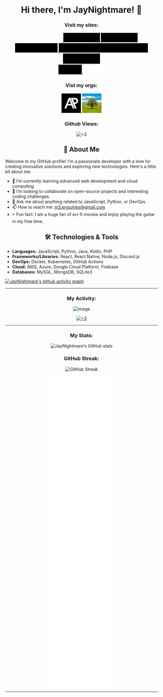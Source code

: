 <div align="center">

# Hi there, I'm JayNightmare! 👋 

</div>

<p align="center">
  <h3 align="center">Visit my sites:</h3>
  <div align="center">
    <a href="https://nexusgit.info" target="_blank" rel="noopener">
      <img src="./images/NexusGit.gif" title="<3">
    </a>
    <a href="https://jaynightmare.github.io/DisTrack-Website/" target="_blank" rel="noopener">
      <img src="./images/DisTrack.gif" title="<3">
    </a>
    <a href="https://jaynightmare.github.io/TALE-FYP" target="_blank" rel="noopener">
       <img src="./images/TALE.gif" title="<3">
    </a>
  </div>
  <div align="center">
    <a href="https://jaynightmare.github.io/SDP-Website" target="_blank" rel="noopener">
      <img src="./images/CKD.gif" title="<3">
    </a>
    <a href="https://jaynightmare.github.io/GitHub-Portfolio-Viewer/" target="_blank" rel="noopener">
      <img src="./images/GPV.gif" title="<3">
    </a>
    <a href="https://jaynightmare.github.io/GitScore-Copilot/" target="_blank" rel="noopener">
      <img src="./images/GitScore.gif" title="<3">
    </a>
  </div>
  <div align="center">
    <a href="https://jaynightmare.github.io/Typing-Animation-Website/" target="_blank" rel="noopener">
      <img src="./images/TAG.gif" title="<3">
    </a>
    <a href="https://jaynightmare.github.io/Pub-Restock-Manager/" target="_blank" rel="noopener">
      <img src="./images/Pub Manager.gif" title="<3">
    </a>
    <!-- <a href="" target="_blank" rel="noopener">
      <img src="./images/" title="<3">
    </a>
    -->
  </div>
</p>

<p align="center">
  <h3 align="center">Vist my orgs:</h3>
  <div align="center">
    <a href="https://github.com/Augmented-Perception" target="_blank" rel="noopener">
      <img src="./images/AP.png" width="64" title="<3">
    </a>
    <a href="https://github.com/Nexus-Scripture" target="_blank" rel="noopener">
      <img src="./images/NexusScript.png" width="64" title="<3">
    </a>
  </div>
</p>

<p align="center">
  <h3 align="center">Github Views:</h3>
  <div align="center">
    <img src="https://komarev.com/ghpvc/?username=jaynightmare&style=flat-square" title="<3">
  </div>
</p>

<div align="center">

## 🚀 About Me
</div>

Welcome to my GitHub profile! I'm a passionate developer with a love for creating innovative solutions and exploring new technologies. Here's a little bit about me:


- 🌱 I’m currently learning advanced web development and cloud computing.
- 👯 I’m looking to collaborate on open-source projects and interesting coding challenges.
- 💬 Ask me about anything related to JavaScript, Python, or DevOps.
- 📫 How to reach me: [jn3.enquiries@gmail.com](mailto:jn3.enquiries@gmail.com)
- ⚡ Fun fact: I am a huge fan of sci-fi movies and enjoy playing the guitar in my free time.
 
<div align="center">

## 🛠️ Technologies & Tools
</div>

- **Languages:** JavaScript, Python, Java, Kotlin, PHP 
- **Frameworks/Libraries:** React, React Native, Node.js, Discord.js
- **DevOps:** Docker, Kubernetes, GitHub Actions
- **Cloud:** AWS, Azure, Google Cloud Platform, Firebase
- **Databases:** MySQL, MongoDB, SQLite3

[![JayNightmare's github activity graph](https://github-readme-activity-graph.vercel.app/graph?username=JayNightmare&hide_border=true&theme=high-contrast)](https://github.com/JayNightmare/github-readme-activity-graph)

---
 
<div align="center">
  <h3 align="center">My Activity:</h3>
  <div align="center">
    
  ![image](https://github.com/user-attachments/assets/f2a424b3-dfe0-4e5b-b9ec-8d1325898255)
    
  </div>

  <div>
    <!--
    <div>
      <p>Languages:</p>
      <img src='https://skillicons.dev/icons?i=androidstudio,astro,bash,bitbucket,blender,bootstrap,c,codepen,css,discord,bots,discordjs,docker,figma,github,githubactions,gitlab,html,java,js,jquery,kotlin,&perline=4' />
    </div>
    <div>
      <p>Tools:</p>
      <img src='https://skillicons.dev/icons?i=androidstudio,blender,codepen,discord,figma,github,githubactions,gitlab&perline=4' />
    </div>
    <br/> 
    -->
  </div>
  <div>
    <a href="https://discord.com/users/373097473553727488">
      <img src="https://lanyard.cnrad.dev/api/373097473553727488?bg=333333&borderRadius=10px" alt="<3" />
    </a>
  </div>
</div>

---

<p align="center">
  <h3 align="center">My Stats:</h3>
  <div align="center">
    
![JayNightmare's GitHub stats](https://github-readme-stats.vercel.app/api?username=JayNightmare&show_icons=true&theme=radical)
</div>

<p align="center">
  <h3 align="center">GitHub Streak:</h3>
  <div align="center">

![GitHub Streak](https://github-readme-streak-stats.herokuapp.com/?user=JayNightmare&theme=radical)
</div>

  <div align="center">
      <img src="./github-metrics.svg" title="<3">
  </div>
</p>

---
